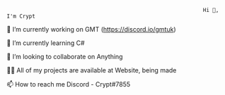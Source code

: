                                                                   Hi 👋, I'm Crypt


🔭 I’m currently working on GMT (https://discord.io/gmtuk)

🌱 I’m currently learning C#

👯 I’m looking to collaborate on Anything

👨‍💻 All of my projects are available at Website, being made

📫 How to reach me Discord - Crypt#7855
